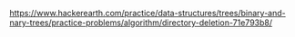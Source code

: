 https://www.hackerearth.com/practice/data-structures/trees/binary-and-nary-trees/practice-problems/algorithm/directory-deletion-71e793b8/
